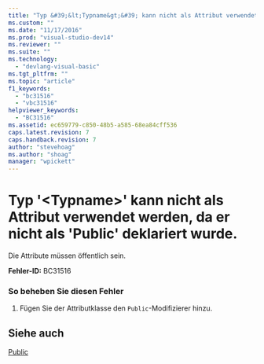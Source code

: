 ```yaml
---
title: "Typ &#39;&lt;Typname&gt;&#39; kann nicht als Attribut verwendet werden, da er nicht als &#39;Public&#39; deklariert wurde. | Microsoft Docs"
ms.custom: ""
ms.date: "11/17/2016"
ms.prod: "visual-studio-dev14"
ms.reviewer: ""
ms.suite: ""
ms.technology: 
  - "devlang-visual-basic"
ms.tgt_pltfrm: ""
ms.topic: "article"
f1_keywords: 
  - "bc31516"
  - "vbc31516"
helpviewer_keywords: 
  - "BC31516"
ms.assetid: ec659779-c850-48b5-a585-68ea84cff536
caps.latest.revision: 7
caps.handback.revision: 7
author: "stevehoag"
ms.author: "shoag"
manager: "wpickett"
---
```

# Typ &#39;&lt;Typname&gt;&#39; kann nicht als Attribut verwendet werden, da er nicht als &#39;Public&#39; deklariert wurde.
Die Attribute müssen öffentlich sein.  
  
 **Fehler\-ID:** BC31516  
  
### So beheben Sie diesen Fehler  
  
1.  Fügen Sie der Attributklasse den `Public`\-Modifizierer hinzu.  
  
## Siehe auch  
 [Public](../../visual-basic/language-reference/modifiers/public.md)